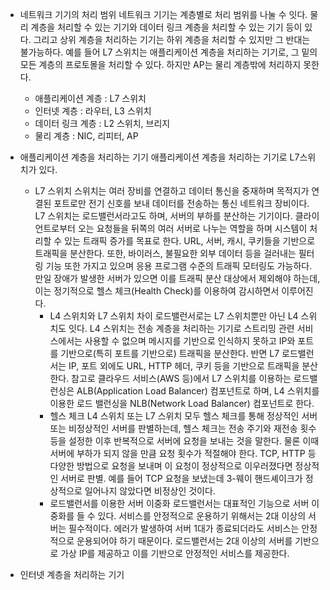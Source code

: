 - 네트워크 기기의 처리 범위
	네트워크 기기는 계층별로 처리 범위를 나눌 수 잇다. 물리 계층을 처리할 수 있는 기기와 데이터 링크 계층을 처리할 수 있는 기기 등이 있다. 그리고 상위 계층을 처리하는 기기는 하위 계층을 처리할 수 있지만 그 반대는 불가능하다. 예를 들어 L7 스위치는 애플리케이션 계층을 처리하는 기기로, 그 밑의 모든 계층의 프로토몰을 처리할 수 있다. 하지만 AP는 물리 계층밖에 처리하지 못한다.
	- 애플리케이션 계층 : L7 스위치
	- 인터넷 계층 : 라우터, L3 스위치
	- 데이터 링크 계층 : L2 스위치, 브리지
	- 물리 계층 : NIC, 리피터, AP

- 애플리케이션 계층을 처리하는 기기
	애플리케이션 계층을 처리하는 기기로 L7스위치가 있다.
	- L7 스위치
		스위치는 여러 장비를 연결하고 데이터 통신을 중재하며 목적지가 연결된 포트로만 전기 신호를 보내 데이터를 전송하는 통신 네트워크 장비이다.
		L7 스위치는 로드밸런서라고도 하며, 서버의 부하를 분산하는 기기이다. 클라이언트로부터 오는 요청들을 뒤쪽의 여러 서버로 나누는 역할을 하며 시스템이 처리할 수 있는 트래픽 증가를 목표로 한다.
		URL, 서버, 캐시, 쿠키들을 기반으로 트래픽을 분산한다. 또한, 바이러스, 불필요한 외부 데이터 등을 걸러내는 필터링 기능 또한 가지고 있으며 응용 프로그램 수준의 트래픽 모터링도 가능하다.
		만일 장애가 발생한 서버가 있으면 이를 트래픽 분산 대상에서 제외해야 하는데, 이는 정기적으로 헬스 체크(Health Check)를 이용하여 감시하면서 이루어진다.
		- L4 스위치와 L7 스위치 차이
			로드밸런서로는 L7 스위치뿐만 아닌 L4 스위치도 잇다. L4 스위치는 전송 계층을 처리하는 기기로 스트리밍 관련 서비스에서는 사용할 수 없으며 메시지를 기반으로 인식하지 못하고 IP와 포트를 기반으로(특히 포트를 기반으로) 트래픽을 분산한다. 반면 L7 로드밸런서는 IP, 포트 외에도 URL, HTTP 헤더, 쿠키 등을 기반으로 트래픽을 분산한다.
			참고로 클라우드 서비스(AWS 등)에서 L7 스위치를 이용하는 로드밸런싱은 ALB(Application Load Balancer) 컴포넌트로 하며, L4 스위치를 이용한 로드 밸런싱을 NLB(Network Load Balancer) 컴포넌트로 한다.
		- 헬스 체크
			L4 스위치 또는 L7 스위치 모두 헬스 체크를 통해 정상적인 서버 또는 비정상적인 서버를 판별하는데, 헬스 체크는 전송 주기와 재전송 횟수 등을 설정한 이후 반복적으로 서버에 요청을 보내는 것을 말한다.
			물론 이때 서버에 부하가 되지 않을 만큼 요청 횟수가 적절해야 한다. TCP, HTTP 등 다양한 방법으로 요청을 보내며 이 요청이 정상적으로 이우러졌다면 정상적인 서버로 판별. 예를 들어 TCP 요청을 보냈는데 3-웨이 핸드셰이크가 정상적으로 일어나지 않았다면 비정상인 것이다.
		- 로드밸런서를 이용한 서버 이중화
			로드밸런서는 대표적인 기능으로 서버 이중화를 들 수 있다. 서비스를 안정적으로 운용하기 위해서는 2대 이상의 서버는 필수적이다. 에러가 발생하여 서버 1대가 종료되더라도 서비스는 안정적으로 운용되어야 하기 때문이다.
			로드밸런서는 2대 이상의 서버를 기반으로 가상 IP를 제공하고 이를 기반으로 안정적인 서비스를 제공한다.

- 인터넷 계층을 처리하는 기기
	
